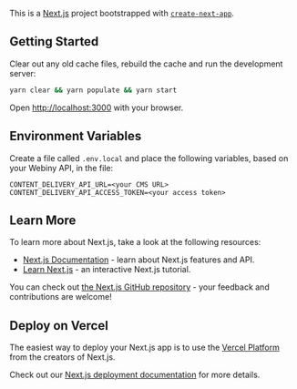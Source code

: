 This is a [Next.js](https://nextjs.org/) project bootstrapped with [`create-next-app`](https://github.com/vercel/next.js/tree/canary/packages/create-next-app).

## Getting Started

Clear out any old cache files, rebuild the cache and run the development server:

```bash
yarn clear && yarn populate && yarn start
```

Open [http://localhost:3000](http://localhost:3000) with your browser.

## Environment Variables

Create a file called `.env.local` and place the following variables, based on your Webiny API, in the file:

```
CONTENT_DELIVERY_API_URL=<your CMS URL>
CONTENT_DELIVERY_API_ACCESS_TOKEN=<your access token>
```

## Learn More

To learn more about Next.js, take a look at the following resources:

- [Next.js Documentation](https://nextjs.org/docs) - learn about Next.js features and API.
- [Learn Next.js](https://nextjs.org/learn) - an interactive Next.js tutorial.

You can check out [the Next.js GitHub repository](https://github.com/vercel/next.js/) - your feedback and contributions are welcome!

## Deploy on Vercel

The easiest way to deploy your Next.js app is to use the [Vercel Platform](https://vercel.com/import?utm_medium=default-template&filter=next.js&utm_source=create-next-app&utm_campaign=create-next-app-readme) from the creators of Next.js.

Check out our [Next.js deployment documentation](https://nextjs.org/docs/deployment) for more details.
